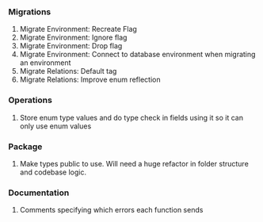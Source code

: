 ### Migrations
1. Migrate Environment: Recreate Flag
2. Migrate Environment: Ignore flag
3. Migrate Environment: Drop flag
4. Migrate Environment: Connect to database environment when migrating an environment
5. Migrate Relations: Default tag
6. Migrate Relations: Improve enum reflection

### Operations
1. Store enum type values and do type check in fields using it so it can only use enum values

### Package
1. Make types public to use. Will need a huge refactor in folder structure and codebase logic.

### Documentation
1. Comments specifying which errors each function sends
